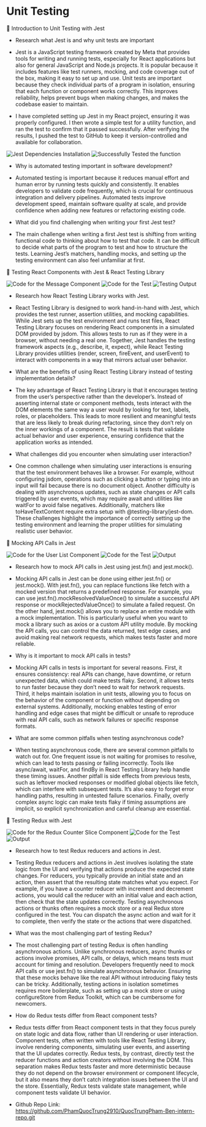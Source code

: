 # Unit Testing

📌 Introduction to Unit Testing with Jest

- Research what Jest is and why unit tests are important

- Jest is a JavaScript testing framework created by Meta that provides tools for
  writing and running tests, especially for React applications but also for
  general JavaScript and Node.js projects. It is popular because it includes
  features like test runners, mocking, and code coverage out of the box, making
  it easy to set up and use. Unit tests are important because they check
  individual parts of a program in isolation, ensuring that each function or
  component works correctly. This improves reliability, helps prevent bugs when
  making changes, and makes the codebase easier to maintain.

- I have completed setting up Jest in my React project, ensuring it was properly
  configured. I then wrote a simple test for a utility function, and ran the
  test to confirm that it passed successfully. After verifying the results, I
  pushed the test to GitHub to keep it version-controlled and available for
  collaboration.

![Jest Dependencies Installation](JestDependenciesInstallation.png)
![Successfully Tested the function](JestTestSuccess.png)

- Why is automated testing important in software development?

- Automated testing is important because it reduces manual effort and human
  error by running tests quickly and consistently. It enables developers to
  validate code frequently, which is crucial for continuous integration and
  delivery pipelines. Automated tests improve development speed, maintain
  software quality at scale, and provide confidence when adding new features or
  refactoring existing code.

- What did you find challenging when writing your first Jest test?

- The main challenge when writing a first Jest test is shifting from writing
  functional code to thinking about how to test that code. It can be difficult
  to decide what parts of the program to test and how to structure the tests.
  Learning Jest’s matchers, handling mocks, and setting up the testing
  environment can also feel unfamiliar at first.

📌 Testing React Components with Jest & React Testing Library

![Code for the Message Component](MessageReactComponent.png)
![Code for the Test](MessageReactTestingComponent.png)
![Testing Output](MessageReactTestingComponentSuccess.png)

- Research how React Testing Library works with Jest.

- React Testing Library is designed to work hand-in-hand with Jest, which
  provides the test runner, assertion utilities, and mocking capabilities. While
  Jest sets up the test environment and runs test files, React Testing Library
  focuses on rendering React components in a simulated DOM provided by jsdom.
  This allows tests to run as if they were in a browser, without needing a real
  one. Together, Jest handles the testing framework aspects (e.g., describe, it,
  expect), while React Testing Library provides utilities (render, screen,
  fireEvent, and userEvent) to interact with components in a way that mirrors
  actual user behavior.

- What are the benefits of using React Testing Library instead of testing
  implementation details?

- The key advantage of React Testing Library is that it encourages testing from
  the user’s perspective rather than the developer’s. Instead of asserting
  internal state or component methods, tests interact with the DOM elements the
  same way a user would by looking for text, labels, roles, or placeholders.
  This leads to more resilient and meaningful tests that are less likely to
  break during refactoring, since they don’t rely on the inner workings of a
  component. The result is tests that validate actual behavior and user
  experience, ensuring confidence that the application works as intended.

- What challenges did you encounter when simulating user interaction?

- One common challenge when simulating user interactions is ensuring that the
  test environment behaves like a browser. For example, without configuring
  jsdom, operations such as clicking a button or typing into an input will fail
  because there is no document object. Another difficulty is dealing with
  asynchronous updates, such as state changes or API calls triggered by user
  events, which may require await and utilities like waitFor to avoid false
  negatives. Additionally, matchers like toHaveTextContent require extra setup
  with @testing-library/jest-dom. These challenges highlight the importance of
  correctly setting up the testing environment and learning the proper utilities
  for simulating realistic user behavior.

📌 Mocking API Calls in Jest

![Code for the User List Component](UserListComponent.png)
![Code for the Test](UserListTestComponent.png)
![Output](UserListTestComponentSuccess.png)

- Research how to mock API calls in Jest using jest.fn() and jest.mock().

- Mocking API calls in Jest can be done using either jest.fn() or jest.mock().
  With jest.fn(), you can replace functions like fetch with a mocked version
  that returns a predefined response. For example, you can use
  jest.fn().mockResolvedValueOnce() to simulate a successful API response or
  mockRejectedValueOnce() to simulate a failed request. On the other hand,
  jest.mock() allows you to replace an entire module with a mock implementation.
  This is particularly useful when you want to mock a library such as axios or a
  custom API utility module. By mocking the API calls, you can control the data
  returned, test edge cases, and avoid making real network requests, which makes
  tests faster and more reliable.

- Why is it important to mock API calls in tests?

- Mocking API calls in tests is important for several reasons. First, it ensures
  consistency: real APIs can change, have downtime, or return unexpected data,
  which could make tests flaky. Second, it allows tests to run faster because
  they don’t need to wait for network requests. Third, it helps maintain
  isolation in unit tests, allowing you to focus on the behavior of the
  component or function without depending on external systems. Additionally,
  mocking enables testing of error handling and edge cases that might be
  difficult or unsafe to reproduce with real API calls, such as network failures
  or specific response formats.

- What are some common pitfalls when testing asynchronous code?

- When testing asynchronous code, there are several common pitfalls to watch out
  for. One frequent issue is not waiting for promises to resolve, which can lead
  to tests passing or failing incorrectly. Tools like async/await, waitFor, and
  findBy in React Testing Library help handle these timing issues. Another
  pitfall is side effects from previous tests, such as leftover mocked responses
  or modified global objects like fetch, which can interfere with subsequent
  tests. It’s also easy to forget error handling paths, resulting in untested
  failure scenarios. Finally, overly complex async logic can make tests flaky if
  timing assumptions are implicit, so explicit synchronization and careful
  cleanup are essential.

📌 Testing Redux with Jest

![Code for the Redux Counter Slice Component](CounterSliceComponent.png)
![Code for the Test](CounterSliceComponentTest.png)
![Output](CounterSliceComponentTestSuccess.png)

- Research how to test Redux reducers and actions in Jest.

- Testing Redux reducers and actions in Jest involves isolating the state logic
  from the UI and verifying that actions produce the expected state changes. For
  reducers, you typically provide an initial state and an action, then assert
  that the resulting state matches what you expect. For example, if you have a
  counter reducer with increment and decrement actions, you would call the
  reducer with an initial value and each action, then check that the state
  updates correctly. Testing asynchronous actions or thunks often requires a
  mock store or a real Redux store configured in the test. You can dispatch the
  async action and wait for it to complete, then verify the state or the actions
  that were dispatched.

- What was the most challenging part of testing Redux?

- The most challenging part of testing Redux is often handling asynchronous
  actions. Unlike synchronous reducers, async thunks or actions involve
  promises, API calls, or delays, which means tests must account for timing and
  resolution. Developers frequently need to mock API calls or use jest.fn() to
  simulate asynchronous behavior. Ensuring that these mocks behave like the real
  API without introducing flaky tests can be tricky. Additionally, testing
  actions in isolation sometimes requires more boilerplate, such as setting up a
  mock store or using configureStore from Redux Toolkit, which can be cumbersome
  for newcomers.

- How do Redux tests differ from React component tests?

- Redux tests differ from React component tests in that they focus purely on
  state logic and data flow, rather than UI rendering or user interaction.
  Component tests, often written with tools like React Testing Library, involve
  rendering components, simulating user events, and asserting that the UI
  updates correctly. Redux tests, by contrast, directly test the reducer
  functions and action creators without involving the DOM. This separation makes
  Redux tests faster and more deterministic because they do not depend on the
  browser environment or component lifecycle, but it also means they don’t catch
  integration issues between the UI and the store. Essentially, Redux tests
  validate state management, while component tests validate UI behavior.

- Github Repo Link:
  https://github.com/PhamQuocTrung2910/QuocTrungPham-Ben-intern-repo.git
